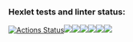 ### Hexlet tests and linter status:
[![Actions Status](https://github.com/Memnaya/frontend-project-44/workflows/hexlet-check/badge.svg)](https://github.com/Memnaya/frontend-project-44/actions)<a href="https://codeclimate.com/github/Memnaya/frontend-project-44/maintainability"><img src="https://api.codeclimate.com/v1/badges/c6c306973ee2f590f680/maintainability" /></a><a href="https://asciinema.org/a/lE9a6yadduAtU8clpCnynuQBI" target="_blank"><img src="https://asciinema.org/a/lE9a6yadduAtU8clpCnynuQBI.svg" /><a href="https://asciinema.org/a/545196" target="_blank"><img src="https://asciinema.org/a/545196.svg" /></a><a href="https://asciinema.org/a/545259" target="_blank"><img src="https://asciinema.org/a/545259.svg" /></a><a href="https://asciinema.org/a/545608" target="_blank"><img src="https://asciinema.org/a/545608.svg" /></a><a href="https://asciinema.org/a/545636" target="_blank"><img src="https://asciinema.org/a/545636.svg" /></a>